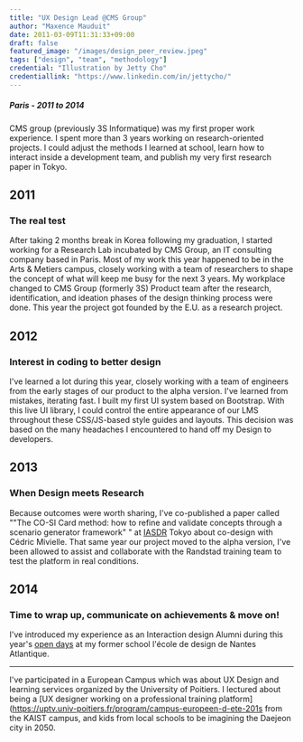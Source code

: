 ```yaml
---
title: "UX Design Lead @CMS Group"
author: "Maxence Mauduit"
date: 2011-03-09T11:31:33+09:00
draft: false
featured_image: "/images/design_peer_review.jpeg"
tags: ["design", "team", "methodology"]
credential: "Illustration by Jetty Cho"
credentiallink: "https://www.linkedin.com/in/jettycho/"
---
```


##### Paris - 2011 to 2014

CMS group (previously 3S Informatique) was my first proper work experience. I spent more than 3 years working on research-oriented projects. I could adjust the methods I learned at school, learn how to interact inside a development team, and publish my very first research paper in Tokyo.

## 2011
### The real test
After taking 2 months break in Korea following my graduation, I started working for a Research Lab incubated by CMS Group, an IT consulting company based in Paris. Most of my work this year happened to be in the Arts & Metiers campus, closely working with a team of researchers to shape the concept of what will keep me busy for the next 3 years. My workplace changed to CMS Group (formerly 3S) Product team after the research, identification, and ideation phases of the design thinking process were done. This year the project got founded by the E.U. as a research project.

## 2012
### Interest in coding to better design
I've learned a lot during this year, closely working with a team of engineers from the early stages of our product to the alpha version. I've learned from mistakes, iterating fast. I built my first UI system based on Bootstrap. With this live UI library, I could control the entire appearance of our LMS throughout these CSS/JS-based style guides and layouts. This decision was based on the many headaches I encountered to hand off my Design to developers.

## 2013
### When Design meets Research
Because outcomes were worth sharing, I've co-published a paper called ""The CO-SI Card method: how to refine and validate concepts through a scenario generator framework" " at [IASDR](https://iasdr.net/) Tokyo about co-design with Cédric Mivielle.
That same year our project moved to the alpha version, I've been allowed to assist and collaborate with the Randstad training team to test the platform in real conditions.

## 2014
### Time to wrap up, communicate on achievements & move on!
I've introduced my experience as an Interaction design Alumni during this year's [open days](https://www.lecolededesign.com/actualites/portes-ouvertes-2014-conferences-et-temoignages-d-anciens-1771) at my former school l'école de design de Nantes Atlantique.

---
I've participated in a European Campus which was about UX Design and learning services organized by the University of Poitiers. I lectured about being a [UX designer working on a professional training platform](https://uptv.univ-poitiers.fr/program/campus-europeen-d-ete-201s from the KAIST campus, and kids from local schools to be imagining the Daejeon city in 2050. 